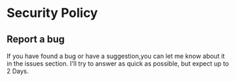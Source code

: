# Security Policy

## Report a bug

If you have found a bug or have a suggestion,you can let me know about it in the issues section. I'll try to answer as quick as possible, but expect up to 2 Days.
